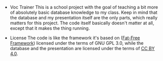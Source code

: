 * Voc Trainer
This is a school project with the goal of teaching a bit more of absolutely basic database knowledge to my class.
Keep in mind that the database and my presentation itself are the only parts, which really matters for this project.
The code itself basically doesn't matter at all, except that it makes the thing running.

* License
The code is like the framework it's based on ([Fat-Free Framework](https://github.com/bcosca/fatfree)) licensed under the terms of GNU GPL 3.0, while the database and the presentation are licensed under the terms of [CC BY 4.0](https://creativecommons.org/licenses/by/4.0/).
